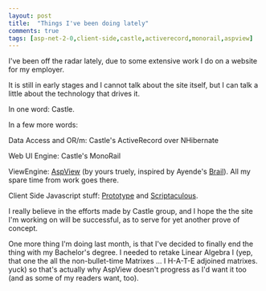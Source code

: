 ```yaml
---
layout: post
title:  "Things I've been doing lately"
comments: true
tags: [asp-net-2-0,client-side,castle,activerecord,monorail,aspview]
---
```



I've been off the radar lately, due to some extensive work I do on a website for my employer.

It is still in early stages and I cannot talk about the site itself, but I can talk a little about the technology that drives it.

In one word: Castle.

In a few more words: 

Data Access and OR/m: Castle's ActiveRecord over NHibernate

Web UI Engine: Castle's MonoRail

ViewEngine: [AspView](http://kenegozi.com/blog/2006/11/27/AspViewRev38IsOut.aspx) (by yours truely, inspired by Ayende's [Brail](http://www.ayende.com/projects/brail.aspx)). All my spare time from work goes there.

Client Side Javascript stuff: [Prototype](http://prototype.conio.net/) and [Scriptaculous](http://script.aculo.us/).

I really believe in the efforts made by Castle group, and I hope the the site I'm working on will be successful, as to serve for yet another prove of concept.



One more thing I'm doing last month, is that I've decided to finally end the thing with my Bachelor's degree. I needed to retake Linear Algebra I (yep, that one the all the non-bullet-time Matrixes ... I H-A-T-E adjoined matrixes. yuck) so that's actually why AspView doesn't progress as I'd want it too (and as some of my readers want, too).

